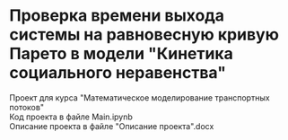 # Проверка времени выхода системы на равновесную кривую Парето в модели "Кинетика социального неравенства"

Проект для курса "Математическое моделирование транспортных потоков"  
Код проекта в файле Main.ipynb  
Описание проекта в файле "Описание проекта".docx  
